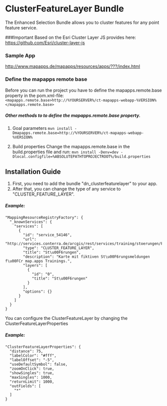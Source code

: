 # ClusterFeatureLayer Bundle

The Enhanced Selection Bundle allows you to cluster features for any point feature service.

###Important
Based on the Esri Cluster Layer JS provides here: https://github.com/Esri/cluster-layer-js

### Sample App ###
http://www.mapapps.de/mapapps/resources/apps/???/index.html

### Define the mapapps remote base
Before you can run the project you have to define the mapapps.remote.base property in the pom.xml-file:
`<mapapps.remote.base>http://%YOURSERVER%/ct-mapapps-webapp-%VERSION%</mapapps.remote.base>`

##### Other methods to to define the mapapps.remote.base property.
1. Goal parameters
`mvn install -Dmapapps.remote.base=http://%YOURSERVER%/ct-mapapps-webapp-%VERSION%`

2. Build properties
Change the mapapps.remote.base in the build.properties file and run:
`mvn install -Denv=dev -Dlocal.configfile=%ABSOLUTEPATHTOPROJECTROOT%/build.properties`

Installation Guide
------------------
1. First, you need to add the bundle "dn_clusterfeaturelayer" to your app.
2. After that, you can change the type of any service to "CLUSTER_FEATURE_LAYER".

##### Example:
```
"MappingResourceRegistryFactory": {
  "_knownServices": {
    "services": [
      {
        "id": "service_54146",
        "url": "http://services.conterra.de/arcgis/rest/services/training/stoerungen/FeatureServer",
        "type": "CLUSTER_FEATURE_LAYER",
        "title": "St\u00F6rungen",
        "description": "Karte mit fiktiven St\u00F6rungsmeldungen f\u00FCr map.apps Trainings.",
        "layers": [
          {
            "id": "0",
            "title": "St\u00F6rungen"
          }
        ],
        "options": {}
      }
    ]
  }
}
```

You can configure the ClusterFeatureLayer by changing the ClusterFeatureLayerProperties

##### Example:
```
"ClusterFeatureLayerProperties": {
  "distance": 75,
  "labelColor": "#fff",
  "labelOffset": "-5",
  "useDefaultSymbol": false,
  "zoomOnClick": true,
  "showSingles": true,
  "maxSingles": 1000,
  "returnLimit": 1000,
  "outFields": [
    "*"
  ]
}
```
